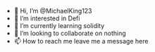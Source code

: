- 👋 Hi, I’m @MichaelKing123
- 👀 I’m interested in Defi
- 🌱 I’m currently learning solidity
- 💞️ I’m looking to collaborate on nothing
- 📫 How to reach me leave me a message here

<!---
MichaelKing123/MichaelKing123 is a ✨ special ✨ repository because its `README.md` (this file) appears on your GitHub profile.
You can click the Preview link to take a look at your changes.
--->
